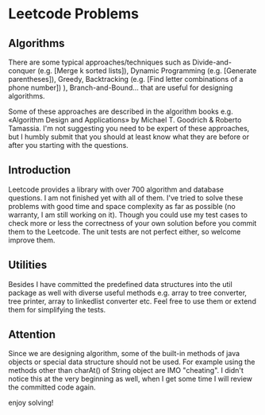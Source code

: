 # Leetcode Problems

## Algorithms
There are some typical approaches/techniques such as Divide-and-conquer (e.g. [Merge k sorted lists]), Dynamic Programming (e.g. [Generate parentheses]), Greedy, Backtracking (e.g. [Find letter combinations of a phone number]) ), Branch-and-Bound... that are useful for designing algorithms. 

Some of these approaches are described in the algorithm books e.g. «Algorithm Design and Applications» by Michael T. Goodrich & Roberto Tamassia. I'm not suggesting you need to be expert of these approaches, but I humbly submit that you should at least know what they are before or after you starting with the questions.

## Introduction
Leetcode provides a library with over 700 algorithm and database questions. I am not finished yet with all of them. I've tried to solve these problems with good time and space complexity as far as possible (no warranty, I am still working on it). Though you could use my test cases to check more or less the correctness of your own solution before you commit them to the Leetcode. The unit tests are not perfect either, so welcome improve them.

## Utilities
Besides I have committed the predefined data structures into the util package as well with diverse useful methods e.g. array to tree converter, tree printer, array to linkedlist converter etc. Feel free to use them or extend them for simplifying the tests.

## Attention
Since we are designing algorithm, some of the built-in methods of java objects or special data structure should not be used. For example using the methods other than charAt() of String object are IMO "cheating". I didn't notice this at the very beginning as well, when I get some time I will review the committed code again.

enjoy solving!
